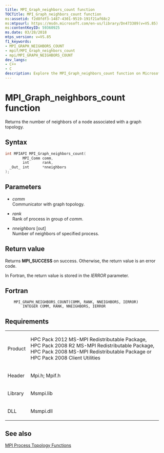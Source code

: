 ```yaml
---
title: MPI_Graph_neighbors_count function
TOCTitle: MPI_Graph_neighbors_count function
ms:assetid: f2d8fdf3-1487-4301-9519-191f21af68c2
ms:mtpsurl: https://msdn.microsoft.com/en-us/library/Dn473389(v=VS.85)
ms:contentKeyID: 59360925
ms.date: 03/28/2018
mtps_version: v=VS.85
f1_keywords:
- MPI_GRAPH_NEIGHBORS_COUNT
- mpif/MPI_Graph_neighbors_count
- mpi/MPI_GRAPH_NEIGHBORS_COUNT
dev_langs:
- C++
- C
description: Explore the MPI_Graph_neighbors_count function on Microsoft's learning platform. Understand its syntax, parameters, return values, and related requirements.
---
```


# MPI\_Graph\_neighbors\_count function

Returns the number of neighbors of a node associated with a graph topology.

## Syntax

``` c++
int MPIAPI MPI_Graph_neighbors_count(
        MPI_Comm comm,
        int      rank,
  _Out_ int      *nneighbors
);
```

## Parameters

  - *comm*  
    Communicator with graph topology.

  - *rank*  
    Rank of process in group of *comm*.

  - *nneighbors* \[out\]  
    Number of neighbors of specified process.

## Return value

Returns **MPI\_SUCCESS** on success. Otherwise, the return value is an error code.

In Fortran, the return value is stored in the *IERROR* parameter.

## Fortran

``` FORTRAN
    MPI_GRAPH_NEIGHBORS_COUNT(COMM, RANK, NNEIGHBORS, IERROR)
        INTEGER COMM, RANK, NNEIGHBORS, IERROR
```

## Requirements

<table>
<colgroup>
<col/>
<col/>
</colgroup>
<tbody>
<tr class="odd">
<td><p>Product</p></td>
<td><p>HPC Pack 2012 MS-MPI Redistributable Package, HPC Pack 2008 R2 MS-MPI Redistributable Package, HPC Pack 2008 MS-MPI Redistributable Package or HPC Pack 2008 Client Utilities</p></td>
</tr>
<tr class="even">
<td><p>Header</p></td>
<td>Mpi.h;
Mpif.h</td>
</tr>
<tr class="odd">
<td><p>Library</p></td>
<td>Msmpi.lib</td>
</tr>
<tr class="even">
<td><p>DLL</p></td>
<td>Msmpi.dll</td>
</tr>
</tbody>
</table>


## See also

[MPI Process Topology Functions](mpi-process-topology-functions.md)

